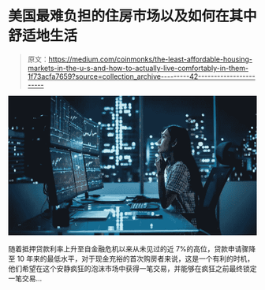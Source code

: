 # 美国最难负担的住房市场以及如何在其中舒适地生活

> 原文：<https://medium.com/coinmonks/the-least-affordable-housing-markets-in-the-u-s-and-how-to-actually-live-comfortably-in-them-1f73acfa7659?source=collection_archive---------42----------------------->

![](img/c20b449e73018991b547ff8c416f026e.png)

随着抵押贷款利率上升至自金融危机以来从未见过的近 7%的高位，贷款申请骤降至 10 年来的最低水平，对于现金充裕的首次购房者来说，这是一个有利的时机，他们希望在这个安静疯狂的泡沫市场中获得一笔交易，并能够在疯狂之前最终锁定一笔交易…